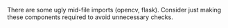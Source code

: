 There are some ugly mid-file imports (opencv, flask). Consider just making these components required to avoid unnecessary checks.
